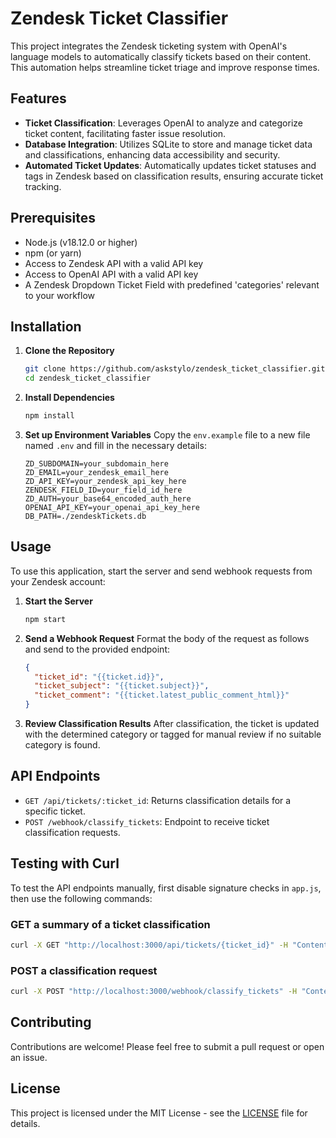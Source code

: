 # Zendesk Ticket Classifier

This project integrates the Zendesk ticketing system with OpenAI's language models to automatically classify tickets based on their content. This automation helps streamline ticket triage and improve response times.

## Features

- **Ticket Classification**: Leverages OpenAI to analyze and categorize ticket content, facilitating faster issue resolution.
- **Database Integration**: Utilizes SQLite to store and manage ticket data and classifications, enhancing data accessibility and security.
- **Automated Ticket Updates**: Automatically updates ticket statuses and tags in Zendesk based on classification results, ensuring accurate ticket tracking.

## Prerequisites

- Node.js (v18.12.0 or higher)
- npm (or yarn)
- Access to Zendesk API with a valid API key
- Access to OpenAI API with a valid API key
- A Zendesk Dropdown Ticket Field with predefined 'categories' relevant to your workflow

## Installation

1. **Clone the Repository**

   ```bash
   git clone https://github.com/askstylo/zendesk_ticket_classifier.git
   cd zendesk_ticket_classifier
   ```

2. **Install Dependencies**

   ```bash
   npm install
   ```

3. **Set up Environment Variables**
   Copy the `env.example` file to a new file named `.env` and fill in the necessary details:
   ```plaintext
   ZD_SUBDOMAIN=your_subdomain_here
   ZD_EMAIL=your_zendesk_email_here
   ZD_API_KEY=your_zendesk_api_key_here
   ZENDESK_FIELD_ID=your_field_id_here
   ZD_AUTH=your_base64_encoded_auth_here
   OPENAI_API_KEY=your_openai_api_key_here
   DB_PATH=./zendeskTickets.db
   ```

## Usage

To use this application, start the server and send webhook requests from your Zendesk account:

1. **Start the Server**

   ```bash
   npm start
   ```

2. **Send a Webhook Request**
   Format the body of the request as follows and send to the provided endpoint:

   ```json
   {
     "ticket_id": "{{ticket.id}}",
     "ticket_subject": "{{ticket.subject}}",
     "ticket_comment": "{{ticket.latest_public_comment_html}}"
   }
   ```

3. **Review Classification Results**
   After classification, the ticket is updated with the determined category or tagged for manual review if no suitable category is found.

## API Endpoints

- `GET /api/tickets/:ticket_id`: Returns classification details for a specific ticket.
- `POST /webhook/classify_tickets`: Endpoint to receive ticket classification requests.

## Testing with Curl

To test the API endpoints manually, first disable signature checks in `app.js`, then use the following commands:

### GET a summary of a ticket classification

```bash
curl -X GET "http://localhost:3000/api/tickets/{ticket_id}" -H "Content-Type: application/json"
```

### POST a classification request

```bash
curl -X POST "http://localhost:3000/webhook/classify_tickets" -H "Content-Type: application/json" -H "x-zendesk-webhook-signature: {your_signature}" -H "x-zendesk-webhook-signature-timestamp: {your_timestamp}" -d '{"ticket_id": "123", "ticket_comment": "Please check this issue"}'
```

## Contributing

Contributions are welcome! Please feel free to submit a pull request or open an issue.

## License

This project is licensed under the MIT License - see the [LICENSE](LICENSE) file for details.
